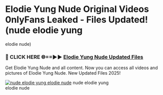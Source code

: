 # Elodie Yung Nude Original Videos 0nlyFans Leaked - Files Updated! (nude elodie yung<br>
elodie nude)

<h3>🔴 CLICK HERE 🌐==►► <a href="https://tinyurl.com/2p9ay9w9" rel="nofollow">Elodie Yung Nude Updated Files</a></h3>

Get Elodie Yung Nude and all content. Now you can access all videos and pictures of Elodie Yung Nude. New Updated Files 2025!

[![nude elodie yung<br>
elodie nude](https://i.imgur.com/KQgVmj3.gif)](https://tinyurl.com/2p9ay9w9)
nude elodie yung<br>
elodie nude